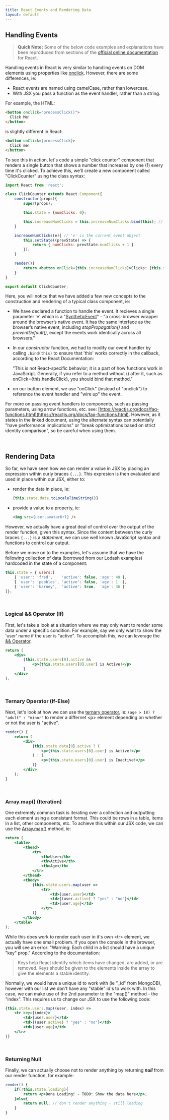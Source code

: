 ```yaml
---
title: React Events and Rendering Data
layout: default
---
```


## Handling Events

> **Quick Note:** Some of the below code examples and explanations have been reproduced from sections of the [official online documentation](https://reactjs.org/docs/getting-started.html) for React. 

Handling events in React is very similar to handling events on DOM elements using properties like [onclick](https://developer.mozilla.org/en-US/docs/Web/API/GlobalEventHandlers/onclick).  However, there are some differences, ie:

* React events are named using camelCase, rather than lowercase.
* With JSX you pass a function as the event handler, rather than a string.

For example, the HTML:

```html
<button onclick="processClick()">
  Click Me!
</button>
``` 

is slightly different in React:

```html
<button onClick={processClick}>
  Click me!
</button>
```

To see this in action, let's code a simple "click counter" component that renders a single button that shows a number that increases by one (1) every time it's clicked.  To achieve this, we'll create a new component called "ClickCounter" using the class syntax:

```jsx
import React from 'react';

class ClickCounter extends React.Component{
    constructor(props){
        super(props);

        this.state = {numClicks: 0};

        this.increaseNumClicks = this.increaseNumClicks.bind(this); // 'this' must be bound to the event handler
    }

    increaseNumClicks(e){ // 'e' is the current event object
        this.setState((prevState) => {
            return { numClicks: prevState.numClicks + 1 }
        });
    }

    render(){
        return <button onClick={this.increaseNumClicks}>Clicks: {this.state.numClicks}</button>
    }
}

export default ClickCounter;
```

Here, you will notice that we have added a few new concepts to the construction and rendering of a typical class component, ie:

* We have declared a function to handle the event.  It recieves a single parameter 'e' which is a "[SyntheticEvent](https://reactjs.org/docs/events.html)" - "a cross-browser wrapper around the browser’s native event. It has the same interface as the browser’s native event, including *stopPropagation()* and *preventDefault()*, except the events work identically across all browsers."

* In our *constructor* function, we had to modify our event handler by calling `.bind(this)` to ensure that 'this' works correctly in the callback, according to the React Documentation:
  
  "This is not React-specific behavior; it is a part of how functions work in JavaScript. Generally, if you refer to a method without () after it, such as onClick={this.handleClick}, you should bind that method."

* on our button element, we use "onClick" (instead of "onclick") to reference the event handler and "wire up" the event.

For more on passing event handlers to components, such as passing parameters, using arrow functions, etc. see: [https://reactjs.org/docs/faq-functions.html](https://reactjs.org/docs/faq-functions.html).  However, as it states in the linked document, using the alternate syntax can potentially "have performance implications" or "break optimizations based on strict identity comparison", so be careful when using them. 

<br>

## Rendering Data

So far, we have seen how we can render a value in JSX by placing an expression within curly braces `{...}`.  This expresion is then evaluated and used in place within our JSX, either to:

* render the data in place, ie:

  ```jsx
  {this.state.date.toLocaleTimeString()}
  ```
* provide a value to a property, ie:

  ```html
  <img src={user.avatarUrl} />
  ```

However, we actually have a great deal of control over the output of the render function, given this syntax.  Since the content between the curly braces `{...}` is a *statement*, we can use well known JavaScript syntax and functions to control our output. 

Before we move on to the examples, let's assume that we have the following collection of data (borrowed from our Lodash examples) hardcoded in the state of a component:

```js
this.state = { users:[
    { 'user': 'fred',    'active': false, 'age': 40 },
    { 'user': 'pebbles', 'active': false, 'age': 1  },
    { 'user': 'barney',  'active': true,  'age': 36 }
]};
```

<br>

### Logical && Operator (If)

First, let's take a look at a situation where we may only want to render some data under a specific condition. For example, say we only want to show the 'user' name if the user is "active".  To accomplish this, we can leverage the [&& Operator](https://developer.mozilla.org/en-US/docs/Web/JavaScript/Reference/Operators/Logical_Operators).

```jsx
return (
    <div>
        {this.state.users[0].active &&
            <p>{this.state.users[0].user} is Active!</p>
        }
    </div>
);
```

<br>

### Ternary Operator (If-Else)

Next, let's look at how we can use the [ternary operator](https://developer.mozilla.org/en-US/docs/Web/JavaScript/Reference/Operators/Conditional_Operator), ie: `(age > 18) ? "adult" : "minor"` to render a differnet &lt;p&gt; element depending on whether or not the user is "active".

```jsx
render() {
    return (
        <div>
            {this.state.data[0].active ? (
                <p>{this.state.users[0].user} is Active!</p>
            ) : (
                <p>{this.state.users[0].user} is Inactive!</p>
            )}
        </div>
    );
}
```

<br>

### Array.map() (Iteration)

One extremely common task is iterating over a collection and outputting each element using a consistant format.  This could be rows in a table, items in a list, other components, etc.  To achieve this within our JSX code, we can use the [Array.map()](https://developer.mozilla.org/en-US/docs/Web/JavaScript/Reference/Global_Objects/Array/map) method, ie:

```jsx
return (
    <table>
        <thead>
            <tr>
                <th>User</th>
                <th>Active</th>
                <th>Age</th>
            </tr>
        </thead>
        <tbody>
            {this.state.users.map(user => 
                <tr>
                    <td>{user.user}</td>
                    <td>{(user.active) ? "yes" : "no"}</td>
                    <td>{user.age}</td>
                </tr>
            )}
        </tbody>
    </table>
);
```

While this does work to render each user in it's own &lt;tr&gt; element, we actually have one small problem.  If you open the console in the browser, you will see an error: "Warning: Each child in a list should have a unique "key" prop."  According to the documentation:

>Keys help React identify which items have changed, are added, or are removed. Keys should be given to the elements inside the array to give the elements a stable identity.

Normally, we would have a unique id to work with (ie "_id" from MongoDB), however with our list we don't have any "stable" id's to work with.  In this case, we can make use of the 2nd parameter to the "map()" method - the "index".  This requires us to change our JSX to use the following code:

```jsx
{this.state.users.map((user, index) => 
    <tr key={index}>
        <td>{user.user}</td>
        <td>{(user.active) ? "yes" : "no"}</td>
        <td>{user.age}</td>
    </tr>
)}
```

<br>

### Returning Null

Finally, we can actually choose not to render anything by returning ***null*** from our render function, for example:

```jsx
render() {
    if(!this.state.loading){
        return <p>Done Loading! - TODO: Show the data here</p>;
    }else{
        return null; // don't render anything - still loading
    }
}
```

